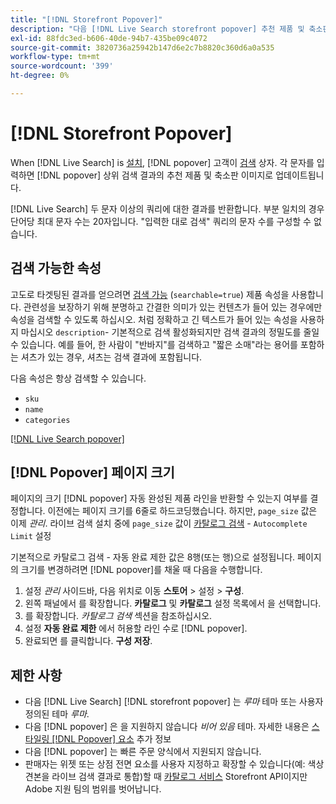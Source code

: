 ```yaml
---
title: "[!DNL Storefront Popover]"
description: "다음 [!DNL Live Search storefront popover] 추천 제품 및 축소판 그림을 동적으로 반환합니다."
exl-id: 88fdc3ed-b606-40de-94b7-435be09c4072
source-git-commit: 3820736a25942b147d6e2c7b8820c360d6a0a535
workflow-type: tm+mt
source-wordcount: '399'
ht-degree: 0%

---
```


# [!DNL Storefront Popover]

When [!DNL Live Search] is [설치](install.md), [!DNL popover] 고객이 [검색](https://experienceleague.adobe.com/docs/commerce-admin/catalog/catalog/search/search.html#quick-search) 상자. 각 문자를 입력하면 [!DNL popover] 상위 검색 결과의 추천 제품 및 축소판 이미지로 업데이트됩니다.

[!DNL Live Search] 두 문자 이상의 쿼리에 대한 결과를 반환합니다. 부분 일치의 경우 단어당 최대 문자 수는 20자입니다. &quot;입력한 대로 검색&quot; 쿼리의 문자 수를 구성할 수 없습니다.

## 검색 가능한 속성

고도로 타겟팅된 결과를 얻으려면 [검색 가능](https://experienceleague.adobe.com/docs/commerce-admin/catalog/product-attributes/product-attributes.html) (`searchable=true`) 제품 속성을 사용합니다. 관련성을 보장하기 위해 분명하고 간결한 의미가 있는 컨텐츠가 들어 있는 경우에만 속성을 검색할 수 있도록 하십시오. 처럼 정확하고 긴 텍스트가 들어 있는 속성을 사용하지 마십시오 `description`- 기본적으로 검색 활성화되지만 검색 결과의 정밀도를 줄일 수 있습니다. 예를 들어, 한 사람이 &quot;반바지&quot;를 검색하고 &quot;짧은 소매&quot;라는 용어를 포함하는 셔츠가 있는 경우, 셔츠는 검색 결과에 포함됩니다.

다음 속성은 항상 검색할 수 있습니다.

* `sku`
* `name`
* `categories`

[[!DNL Live Search popover]](assets/storefront-search-as-you-type.png)

## [!DNL Popover] 페이지 크기

페이지의 크기 [!DNL popover] 자동 완성된 제품 라인을 반환할 수 있는지 여부를 결정합니다. 이전에는 페이지 크기를 6줄로 하드코딩했습니다. 하지만, `page_size` 값은 이제 *관리*. 라이브 검색 설치 중에 `page_size` 값이 [카탈로그 검색](https://experienceleague.adobe.com/docs/commerce-admin/config/catalog/catalog.html) - `Autocomplete Limit` 설정

기본적으로 카탈로그 검색 - 자동 완료 제한 값은 8행(또는 행)으로 설정됩니다. 페이지의 크기를 변경하려면 [!DNL popover]를 채울 때 다음을 수행합니다.

1. 설정 *관리* 사이드바, 다음 위치로 이동 **스토어** > 설정 > **구성**.
1. 왼쪽 패널에서 를 확장합니다. **카탈로그** 및 **카탈로그** 설정 목록에서 을 선택합니다.
1. 를 확장합니다. *카탈로그 검색* 섹션을 참조하십시오.
1. 설정 **자동 완료 제한** 에서 허용할 라인 수로 [!DNL popover].
1. 완료되면 를 클릭합니다. **구성 저장**.

## 제한 사항

* 다음 [!DNL Live Search] [!DNL storefront popover] 는 *루마* 테마 또는 사용자 정의된 테마 *루마*.
* 다음 [!DNL popover] 은 을 지원하지 않습니다 *비어 있음* 테마. 자세한 내용은 [스타일링 [!DNL Popover] 요소](storefront-popover-styling.md) 추가 정보
* 다음 [!DNL popover] 는 빠른 주문 양식에서 지원되지 않습니다.
* 판매자는 위젯 또는 상점 전면 요소를 사용자 지정하고 확장할 수 있습니다(예: 색상 견본을 라이브 검색 결과로 통합)할 때 [카탈로그 서비스](../catalog-service/overview.md) Storefront API이지만 Adobe 지원 팀의 범위를 벗어납니다.
